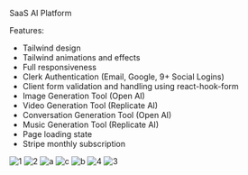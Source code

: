 SaaS AI Platform



Features:

- Tailwind design
- Tailwind animations and effects
- Full responsiveness
- Clerk Authentication (Email, Google, 9+ Social Logins)
- Client form validation and handling using react-hook-form
- Image Generation Tool (Open AI)
- Video Generation Tool (Replicate AI)
- Conversation Generation Tool (Open AI)
- Music Generation Tool (Replicate AI)
- Page loading state
- Stripe monthly subscription

![1](https://github.com/PranavPatil7/AImasterWebApp/assets/30521517/bc54c509-b582-4d15-8c98-664e2a7c2013)
![2](https://github.com/PranavPatil7/AImasterWebApp/assets/30521517/f414f100-a473-49b2-ae48-dd44ff7b5911)
![a](https://github.com/PranavPatil7/AImasterWebApp/assets/30521517/a238f76c-eeaf-4391-9670-2c3de762c0f1)
![c](https://github.com/PranavPatil7/AImasterWebApp/assets/30521517/86312cfb-d8c2-4836-b6e6-49d8b042615b)
![b](https://github.com/PranavPatil7/AImasterWebApp/assets/30521517/f177e7f6-1642-46d0-b0fc-56aadf3f368b)
![4](https://github.com/PranavPatil7/AImasterWebApp/assets/30521517/1b07f065-4340-426a-b3d3-5a25f77cfa13)
![3](https://github.com/PranavPatil7/AImasterWebApp/assets/30521517/390a61f3-1ce9-406c-8e36-3dee9092b6b2)
